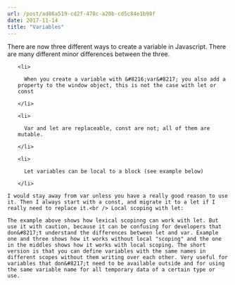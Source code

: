 ```yaml
---
url: /post/ad86a519-cd2f-478c-a20b-cd5c84e1b98f
date: 2017-11-14
title: "Variables"
---
```


<div class="kg-card-markdown">

  There are now three different ways to create a variable in Javascript. There are many different minor differences between the three.</p> 

  

  <ol>

    <li>

      When you create a variable with &#8216;var&#8217; you also add a property to the window object, this is not the case with let or const

    </li>

    <li>

      Var and let are replaceable, const are not; all of them are mutable.

    </li>

    <li>

      Let variables can be local to a block (see example below)

    </li>

  </ol>

  

  <p>

    I would stay away from var unless you have a really good reason to use it. Then I always start with a const, and migrate it to a let if I really need to replace it.<br /> Local scoping with let:

  </p>

  

<script src="https://gist.github.com/hjertnes/79423343c2f885b6cd208477ede22d35.js"></script>

  

  <p>

    The example above shows how lexical scopinng can work with let. But use it with caution, because it can be confusing for developers that don&#8217;t understand the differences between let and var. Example one and three shows how it works without local "scoping" and the one in the middles shows how it works with local scoping. The short version is that you can define variables with the same names in different scopes without them writing over each other. Very useful for variables that don&#8217;t need to be available outside and for using the same variable name for all temporary data of a certain type or use.

  </p>

</div>